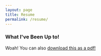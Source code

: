 ```yaml
---
layout: page
title: Resume
permalink: /resume/
---
```

### What I've Been Up to!

Woah! You can also <a href="/images/m_kuz_resume.pdf" download > download this as a pdf! </a>
